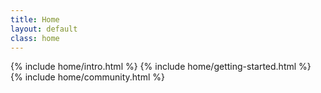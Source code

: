 ```yaml
---
title: Home
layout: default
class: home
---
```


{% include home/intro.html %}
{% include home/getting-started.html %}
{% include home/community.html %}

